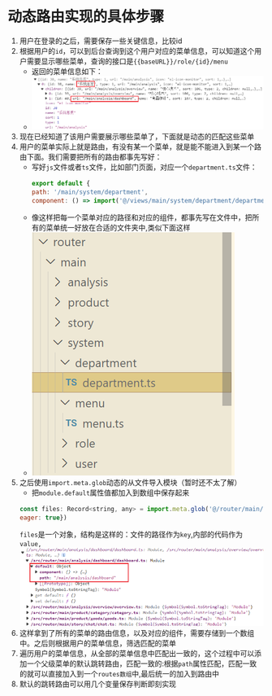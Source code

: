 # 动态路由实现的具体步骤

1. 用户在登录的之后，需要保存一些关键信息，比较id
2. 根据用户的`id`，可以到后台查询到这个用户对应的菜单信息，可以知道这个用户需要显示哪些菜单，查询的接口是`{{baseURL}}/role/{id}/menu`
   - 返回的菜单信息如下：
   - ![Alt text](image-3.png)
3. 现在已经知道了该用户需要展示哪些菜单了，下面就是动态的匹配这些菜单
4. 用户的菜单实际上就是路由，有没有某一个菜单，就是能不能进入到某一个路由下面。我们需要把所有的路由都事先写好：
   - 写好`js`文件或者`ts`文件，比如部门页面，对应一个`department.ts`文件：
     ```javascript
     export default {
     path: '/main/system/department',
     component: () => import('@/views/main/system/department/department.vue')}`
     ```
   - 像这样把每一个菜单对应的路径和对应的组件，都事先写在文件中，把所有的菜单统一好放在合适的文件夹中,类似下面这样
   - ![路由目录结构](image.png)
5. 之后使用`import.meta.glob`动态的从文件导入模块（暂时还不太了解）
   - 把`module.default`属性值都加入到数组中保存起来
   ```javascript
   const files: Record<string, any> = import.meta.glob('@/router/main/**/*.ts', {
   eager: true})
   ```
   `files`是一个对象，结构是这样的：文件的路径作为`key`,内部的代码作为`value,`
   ![Alt text](image-2.png)
6. 这样拿到了所有的菜单的路由信息，以及对应的组件，需要存储到一个数组中。之后则根据用户的菜单信息，筛选匹配的菜单
7. 遍历用户的菜单信息，从全部的菜单信息中匹配出一致的，这个过程中可以添加一个父级菜单的默认跳转路由，匹配一致的:根据`path`属性匹配，匹配一致的就可以直接加入到一个`routes数组`中,最后统一的加入到路由中
8. 默认的跳转路由可以用几个变量保存判断即刻实现

